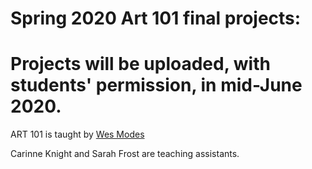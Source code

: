 
# Spring 2020 Art 101 final projects:
# Projects will be uploaded, with students' permission, in mid-June 2020.


ART 101 is taught by [Wes Modes](https://people.ucsc.edu/~wmodes/art101/)

Carinne Knight and Sarah Frost are teaching assistants.
